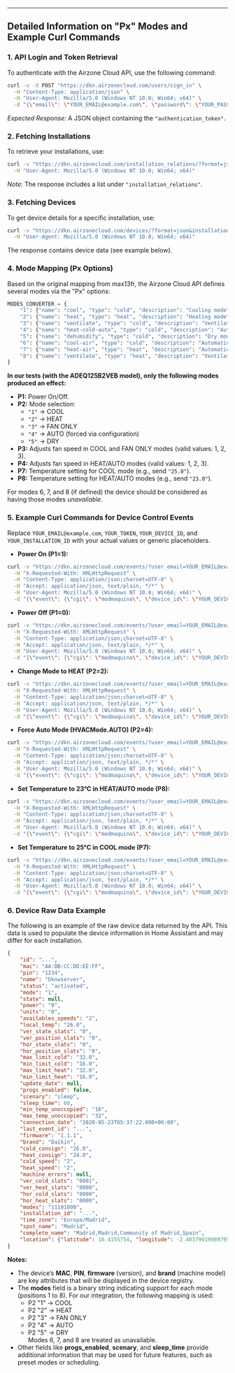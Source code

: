 -------------------------------------------------------
Detailed Information on "Px" Modes and Example Curl Commands
-------------------------------------------------------

### 1. API Login and Token Retrieval
To authenticate with the Airzone Cloud API, use the following command:
```sh
curl -v -X POST "https://dkn.airzonecloud.com/users/sign_in" \
  -H "Content-Type: application/json" \
  -H "User-Agent: Mozilla/5.0 (Windows NT 10.0; Win64; x64)" \
  -d "{\"email\": \"YOUR_EMAIL@example.com\", \"password\": \"YOUR_PASSWORD\"}"
```
*Expected Response:* A JSON object containing the `"authentication_token"`.

### 2. Fetching Installations
To retrieve your installations, use:
```sh
curl -v "https://dkn.airzonecloud.com/installation_relations/?format=json&user_email=YOUR_EMAIL@example.com&user_token=YOUR_TOKEN" \
  -H "User-Agent: Mozilla/5.0 (Windows NT 10.0; Win64; x64)"
```
*Note:* The response includes a list under `"installation_relations"`.

### 3. Fetching Devices
To get device details for a specific installation, use:
```sh
curl -v "https://dkn.airzonecloud.com/devices/?format=json&installation_id=YOUR_INSTALLATION_ID&user_email=YOUR_EMAIL@example.com&user_token=YOUR_TOKEN" \
  -H "User-Agent: Mozilla/5.0 (Windows NT 10.0; Win64; x64)"
```
The response contains device data (see example below).

### 4. Mode Mapping (Px Options)
Based on the original mapping from max13fr, the Airzone Cloud API defines several modes via the "Px" options:
```python
MODES_CONVERTER = {
    "1": {"name": "cool", "type": "cold", "description": "Cooling mode"},
    "2": {"name": "heat", "type": "heat", "description": "Heating mode"},
    "3": {"name": "ventilate", "type": "cold", "description": "Ventilation in cold mode"},
    "4": {"name": "heat-cold-auto", "type": "cold", "description": "Auto mode"},
    "5": {"name": "dehumidify", "type": "cold", "description": "Dry mode"},
    "6": {"name": "cool-air", "type": "cold", "description": "Automatic cooling"},
    "7": {"name": "heat-air", "type": "heat", "description": "Automatic heating"},
    "8": {"name": "ventilate", "type": "heat", "description": "Ventilation in heating mode"}
}
```
**In our tests (with the ADEQ125B2VEB model), only the following modes produced an effect:**
- **P1:** Power On/Off.
- **P2:** Mode selection:
  - `"1"` → COOL
  - `"2"` → HEAT
  - `"3"` → FAN ONLY
  - `"4"` → AUTO (forced via configuration)
  - `"5"` → DRY
- **P3:** Adjusts fan speed in COOL and FAN ONLY modes (valid values: 1, 2, 3).
- **P4:** Adjusts fan speed in HEAT/AUTO modes (valid values: 1, 2, 3).
- **P7:** Temperature setting for COOL mode (e.g., send `"25.0"`).
- **P8:** Temperature setting for HEAT/AUTO modes (e.g., send `"23.0"`).

For modes 6, 7, and 8 (if defined) the device should be considered as having those modes _unavailable_.

### 5. Example Curl Commands for Device Control Events
Replace `YOUR_EMAIL@example.com`, `YOUR_TOKEN`, `YOUR_DEVICE_ID`, and `YOUR_INSTALLATION_ID` with your actual values or generic placeholders.

- **Power On (P1=1):**
```sh
curl -v "https://dkn.airzonecloud.com/events/?user_email=YOUR_EMAIL@example.com&user_token=YOUR_TOKEN" \
  -H "X-Requested-With: XMLHttpRequest" \
  -H "Content-Type: application/json;charset=UTF-8" \
  -H "Accept: application/json, text/plain, */*" \
  -H "User-Agent: Mozilla/5.0 (Windows NT 10.0; Win64; x64)" \
  -d "{\"event\": {\"cgi\": \"modmaquina\", \"device_id\": \"YOUR_DEVICE_ID\", \"option\": \"P1\", \"value\": 1}}"
```

- **Power Off (P1=0):**
```sh
curl -v "https://dkn.airzonecloud.com/events/?user_email=YOUR_EMAIL@example.com&user_token=YOUR_TOKEN" \
  -H "X-Requested-With: XMLHttpRequest" \
  -H "Content-Type: application/json;charset=UTF-8" \
  -H "Accept: application/json, text/plain, */*" \
  -H "User-Agent: Mozilla/5.0 (Windows NT 10.0; Win64; x64)" \
  -d "{\"event\": {\"cgi\": \"modmaquina\", \"device_id\": \"YOUR_DEVICE_ID\", \"option\": \"P1\", \"value\": 0}}"
```

- **Change Mode to HEAT (P2=2):**
```sh
curl -v "https://dkn.airzonecloud.com/events/?user_email=YOUR_EMAIL@example.com&user_token=YOUR_TOKEN" \
  -H "X-Requested-With: XMLHttpRequest" \
  -H "Content-Type: application/json;charset=UTF-8" \
  -H "Accept: application/json, text/plain, */*" \
  -H "User-Agent: Mozilla/5.0 (Windows NT 10.0; Win64; x64)" \
  -d "{\"event\": {\"cgi\": \"modmaquina\", \"device_id\": \"YOUR_DEVICE_ID\", \"option\": \"P2\", \"value\": \"2\"}}"
```

- **Force Auto Mode (HVACMode.AUTO) (P2=4):**
```sh
curl -v "https://dkn.airzonecloud.com/events/?user_email=YOUR_EMAIL@example.com&user_token=YOUR_TOKEN" \
  -H "X-Requested-With: XMLHttpRequest" \
  -H "Content-Type: application/json;charset=UTF-8" \
  -H "Accept: application/json, text/plain, */*" \
  -H "User-Agent: Mozilla/5.0 (Windows NT 10.0; Win64; x64)" \
  -d "{\"event\": {\"cgi\": \"modmaquina\", \"device_id\": \"YOUR_DEVICE_ID\", \"option\": \"P2\", \"value\": \"4\"}}"
```

- **Set Temperature to 23°C in HEAT/AUTO mode (P8):**
```sh
curl -v "https://dkn.airzonecloud.com/events/?user_email=YOUR_EMAIL@example.com&user_token=YOUR_TOKEN" \
  -H "X-Requested-With: XMLHttpRequest" \
  -H "Content-Type: application/json;charset=UTF-8" \
  -H "Accept: application/json, text/plain, */*" \
  -H "User-Agent: Mozilla/5.0 (Windows NT 10.0; Win64; x64)" \
  -d "{\"event\": {\"cgi\": \"modmaquina\", \"device_id\": \"YOUR_DEVICE_ID\", \"option\": \"P8\", \"value\": \"23.0\"}}"
```

- **Set Temperature to 25°C in COOL mode (P7):**
```sh
curl -v "https://dkn.airzonecloud.com/events/?user_email=YOUR_EMAIL@example.com&user_token=YOUR_TOKEN" \
  -H "X-Requested-With: XMLHttpRequest" \
  -H "Content-Type: application/json;charset=UTF-8" \
  -H "Accept: application/json, text/plain, */*" \
  -H "User-Agent: Mozilla/5.0 (Windows NT 10.0; Win64; x64)" \
  -d "{\"event\": {\"cgi\": \"modmaquina\", \"device_id\": \"YOUR_DEVICE_ID\", \"option\": \"P7\", \"value\": \"25.0\"}}"
```

### 6. Device Raw Data Example
The following is an example of the raw device data returned by the API. This data is used to populate the device information in Home Assistant and may differ for each installation.
```json
{
    "id": "...",
    "mac": "AA:BB:CC:DD:EE:FF",
    "pin": "1234",
    "name": "Dknwserver",
    "status": "activated",
    "mode": "1",
    "state": null,
    "power": "0",
    "units": "0",
    "availables_speeds": "2",
    "local_temp": "26.0",
    "ver_state_slats": "0",
    "ver_position_slats": "0",
    "hor_state_slats": "0",
    "hor_position_slats": "0",
    "max_limit_cold": "32.0",
    "min_limit_cold": "16.0",
    "max_limit_heat": "32.0",
    "min_limit_heat": "16.0",
    "update_date": null,
    "progs_enabled": false,
    "scenary": "sleep",
    "sleep_time": 60,
    "min_temp_unoccupied": "16",
    "max_temp_unoccupied": "32",
    "connection_date": "2020-05-23T05:37:22.000+00:00",
    "last_event_id": "...",
    "firmware": "1.1.1",
    "brand": "Daikin",
    "cold_consign": "26.0",
    "heat_consign": "24.0",
    "cold_speed": "2",
    "heat_speed": "2",
    "machine_errors": null,
    "ver_cold_slats": "0001",
    "ver_heat_slats": "0000",
    "hor_cold_slats": "0000",
    "hor_heat_slats": "0000",
    "modes": "11101000",
    "installation_id": "...",
    "time_zone": "Europe/Madrid",
    "spot_name": "Madrid",
    "complete_name": "Madrid,Madrid,Community of Madrid,Spain",
    "location": {"latitude": 10.4155754, "longitude": -2.4037901998979576}
}

```

**Notes:**
- The device’s **MAC**, **PIN**, **firmware** (version), and **brand** (machine model) are key attributes that will be displayed in the device registry.
- The **modes** field is a binary string indicating support for each mode (positions 1 to 8). For our integration, the following mapping is used:
  - P2 "1" → COOL
  - P2 "2" → HEAT
  - P2 "3" → FAN ONLY
  - P2 "4" → AUTO
  - P2 "5" → DRY  
  Modes 6, 7, and 8 are treated as unavailable.
- Other fields like **progs_enabled**, **scenary**, and **sleep_time** provide additional information that may be used for future features, such as preset modes or scheduling.
